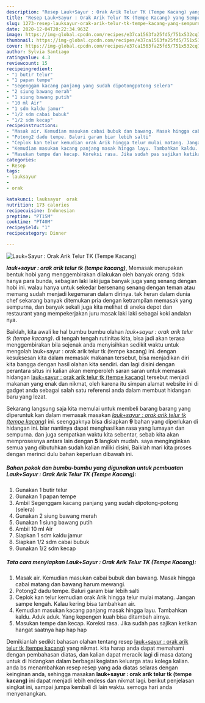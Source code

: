```yaml
---
description: "Resep Lauk+Sayur : Orak Arik Telur TK (Tempe Kacang) yang Sempurna"
title: "Resep Lauk+Sayur : Orak Arik Telur TK (Tempe Kacang) yang Sempurna"
slug: 1273-resep-lauksayur-orak-arik-telur-tk-tempe-kacang-yang-sempurna
date: 2020-12-04T20:22:34.963Z
image: https://img-global.cpcdn.com/recipes/e37ca1563fa25fd5/751x532cq70/lauksayur-orak-arik-telur-tk-tempe-kacang-foto-resep-utama.jpg
thumbnail: https://img-global.cpcdn.com/recipes/e37ca1563fa25fd5/751x532cq70/lauksayur-orak-arik-telur-tk-tempe-kacang-foto-resep-utama.jpg
cover: https://img-global.cpcdn.com/recipes/e37ca1563fa25fd5/751x532cq70/lauksayur-orak-arik-telur-tk-tempe-kacang-foto-resep-utama.jpg
author: Sylvia Santiago
ratingvalue: 4.3
reviewcount: 15
recipeingredient:
- "1 butir telur"
- "1 papan tempe"
- "Segenggam kacang panjang yang sudah dipotongpotong selera"
- "2 siung bawang merah"
- "1 siung bawang putih"
- "10 ml Air"
- "1 sdm kaldu jamur"
- "1/2 sdm cabai bubuk"
- "1/2 sdm kecap"
recipeinstructions:
- "Masak air. Kemudian masukan cabai bubuk dan bawang. Masak hingga cabai matang dan bawang harum mewangi."
- "Potong2 dadu tempe. Baluri garam biar lebih salti"
- "Ceplok kan telur kemudian orak Arik hingga telur mulai matang. Jangan sampe lengah. Kalau kering bisa tambahkan air."
- "Kemudian masukan kacang panjang masak hingga layu. Tambahkan kaldu. Aduk aduk. Yang kepengen kuah bisa ditambah airnya."
- "Masukan tempe dan kecap. Koreksi rasa. Jika sudah pas sajikan ketikan hangat saatnya hap hap hap"
categories:
- Resep
tags:
- lauksayur
- 
- orak

katakunci: lauksayur  orak 
nutrition: 173 calories
recipecuisine: Indonesian
preptime: "PT15M"
cooktime: "PT40M"
recipeyield: "1"
recipecategory: Dinner

---
```



![Lauk+Sayur : Orak Arik Telur TK (Tempe Kacang)](https://img-global.cpcdn.com/recipes/e37ca1563fa25fd5/751x532cq70/lauksayur-orak-arik-telur-tk-tempe-kacang-foto-resep-utama.jpg)

<b><i>lauk+sayur : orak arik telur tk (tempe kacang)</i></b>, Memasak merupakan bentuk hobi yang menggembirakan dilakukan oleh banyak orang. tidak hanya para bunda, sebagian laki laki juga banyak juga yang senang dengan hobi ini. walau hanya untuk sekedar bersenang senang dengan teman atau memang sudah menjadi kegemaran dalam dirinya. tak heran dalam dunia chef sekarang banyak ditemukan pria dengan ketrampilan memasak yang sempurna, dan banyak sekali juga kita melihat di aneka depot dan restaurant yang mempekerjakan juru masak laki laki sebagai koki andalan nya.

Baiklah, kita awali ke hal bumbu bumbu olahan <i>lauk+sayur : orak arik telur tk (tempe kacang)</i>. di tengah tengah rutinitas kita, bisa jadi akan terasa menggembirakan bila sejenak anda menyisihkan sedikit waktu untuk mengolah lauk+sayur : orak arik telur tk (tempe kacang) ini. dengan kesuksesan kita dalam memasak makanan tersebut, bisa menjadikan diri kita bangga dengan hasil olahan kita sendiri. dan lagi disini dengan perantara situs ini kalian akan memperoleh saran saran untuk memasak hidangan <u>lauk+sayur : orak arik telur tk (tempe kacang)</u> tersebut menjadi makanan yang enak dan nikmat, oleh karena itu simpan alamat website ini di gadget anda sebagai salah satu referensi anda dalam membuat hidangan baru yang lezat.




Sekarang langsung saja kita memulai untuk membeli barang barang yang diperuntuk kan dalam memasak masakan <u><i>lauk+sayur : orak arik telur tk (tempe kacang)</i></u> ini. seenggaknya bisa disiapkan <b>9</b> bahan yang diperlukan di hidangan ini. biar nantinya dapat menghasilkan rasa yang lumayan dan sempurna. dan juga sempatkan waktu kita sebentar, sebab kita akan memprosesnya antara lain dengan <b>5</b> langkah mudah. saya menginginkan semua yang dibutuhkan sudah kalian miliki disini, Baiklah mari kita proses dengan merinci dulu bahan keperluan dibawah ini.

<!--inarticleads1-->

##### Bahan pokok dan bumbu-bumbu yang digunakan untuk pembuatan Lauk+Sayur : Orak Arik Telur TK (Tempe Kacang):

1. Gunakan 1 butir telur
1. Gunakan 1 papan tempe
1. Ambil Segenggam kacang panjang yang sudah dipotong-potong (selera)
1. Gunakan 2 siung bawang merah
1. Gunakan 1 siung bawang putih
1. Ambil 10 ml Air
1. Siapkan 1 sdm kaldu jamur
1. Siapkan 1/2 sdm cabai bubuk
1. Gunakan 1/2 sdm kecap




<!--inarticleads2-->

##### Tata cara menyiapkan Lauk+Sayur : Orak Arik Telur TK (Tempe Kacang):

1. Masak air. Kemudian masukan cabai bubuk dan bawang. Masak hingga cabai matang dan bawang harum mewangi.
1. Potong2 dadu tempe. Baluri garam biar lebih salti
1. Ceplok kan telur kemudian orak Arik hingga telur mulai matang. Jangan sampe lengah. Kalau kering bisa tambahkan air.
1. Kemudian masukan kacang panjang masak hingga layu. Tambahkan kaldu. Aduk aduk. Yang kepengen kuah bisa ditambah airnya.
1. Masukan tempe dan kecap. Koreksi rasa. Jika sudah pas sajikan ketikan hangat saatnya hap hap hap




Demikianlah sedikit bahasan olahan tentang resep <u>lauk+sayur : orak arik telur tk (tempe kacang)</u> yang nikmat. kita harap anda dapat memahami dengan pembahasan diatas, dan kalian dapat meracik lagi di masa datang untuk di hidangkan dalam berbagai kegiatan keluarga atau kolega kalian. anda bs menambahkan resep resep yang ada diatas selaras dengan keinginan anda, sehingga masakan <b>lauk+sayur : orak arik telur tk (tempe kacang)</b> ini dapat menjadi lebih endess dan nikmat lagi. berikut penjelasan singkat ini, sampai jumpa kembali di lain waktu. semoga hari anda menyenangkan.
